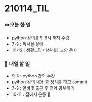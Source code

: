 # 210114_TIL

### :pencil2:오늘 한 일

- python 강의를 9-6시 까지 수강 
- 7-9 : 독서실 알바
- 10-12 : 생활코딩 머신러닝 교양 듣기





### :triangular_flag_on_post: 내일 할 일

- 9-6 : python 강의 수강 
- python 강의 내용 총 정리를 하고 commit 
- 7-9 : 알바및 출근 후 영어 공부하기
- 10-11 : 집에서 운동 :muscle: